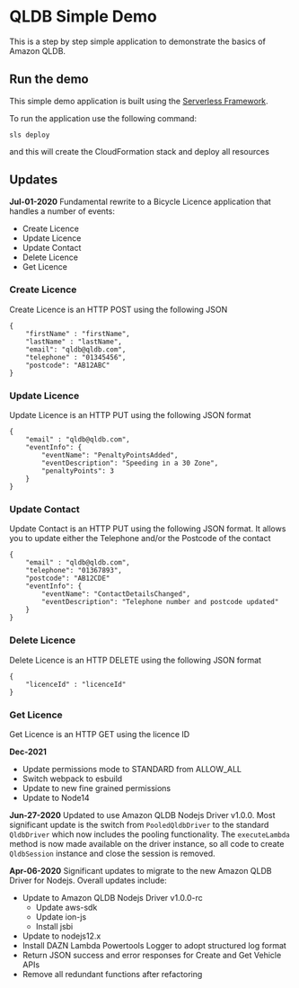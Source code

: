 # QLDB Simple Demo

This is a step by step simple application to demonstrate the basics of Amazon QLDB.

## Run the demo

This simple demo application is built using the [Serverless Framework](https://serverless.com/).

To run the application use the following command:

``` sls deploy ```

and this will create the CloudFormation stack and deploy all resources

## Updates

**Jul-01-2020**
Fundamental rewrite to a Bicycle Licence application that handles a number of events:
* Create Licence
* Update Licence
* Update Contact
* Delete Licence
* Get Licence

### Create Licence
Create Licence is an HTTP POST using the following JSON

```
{
	"firstName" : "firstName",
	"lastName" : "lastName",
	"email": "qldb@qldb.com",
	"telephone" : "01345456",
	"postcode": "AB12ABC"
}
```

### Update Licence
Update Licence is an HTTP PUT using the following JSON format

```
{
	"email" : "qldb@qldb.com",
	"eventInfo": {
		"eventName": "PenaltyPointsAdded",
		"eventDescription": "Speeding in a 30 Zone",
		"penaltyPoints": 3
	}
}
```

### Update Contact
Update Contact is an HTTP PUT using the following JSON format. It allows you to update either the Telephone and/or the Postcode of the contact

```
{
	"email" : "qldb@qldb.com",
	"telephone": "01367893",
	"postcode": "AB12CDE"
	"eventInfo": {
		"eventName": "ContactDetailsChanged",
		"eventDescription": "Telephone number and postcode updated"
	}
}
```

### Delete Licence
Delete Licence is an HTTP DELETE using the following JSON format

```
{
	"licenceId" : "licenceId"
}
```

### Get Licence
Get Licence is an HTTP GET using the licence ID

**Dec-2021**

* Update permissions mode to STANDARD from ALLOW_ALL
* Switch webpack to esbuild
* Update to new fine grained permissions
* Update to Node14


**Jun-27-2020**
Updated to use Amazon QLDB Nodejs Driver v1.0.0. Most significant update is the switch from `PooledQldbDriver` to the standard `QldbDriver` which now includes the pooling functionality. The `executeLambda` method is now made available on the driver instance, so all code to create `QldbSession` instance and close the session is removed.

**Apr-06-2020**
Significant updates to migrate to the new Amazon QLDB Driver for Nodejs. Overall updates include:

* Update to Amazon QLDB Nodejs Driver v1.0.0-rc
    * Update aws-sdk
    * Update ion-js
    * Install jsbi
* Update to nodejs12.x
* Install DAZN Lambda Powertools Logger to adopt structured log format
* Return JSON success and error responses for Create and Get Vehicle APIs
* Remove all redundant functions after refactoring


